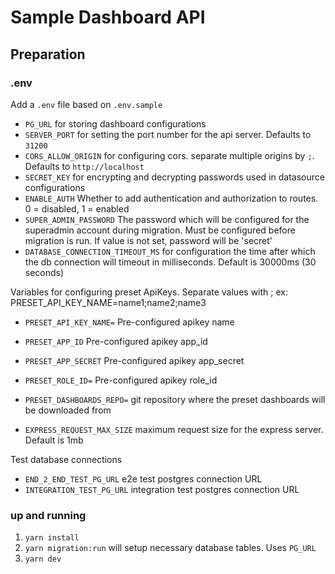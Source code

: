 # Sample Dashboard API

## Preparation

### .env

Add a `.env` file based on `.env.sample`

- `PG_URL` for storing dashboard configurations
- `SERVER_PORT` for setting the port number for the api server. Defaults to `31200`
- `CORS_ALLOW_ORIGIN` for configuring cors. separate multiple origins by `;`. Defaults to `http://localhost`
- `SECRET_KEY` for encrypting and decrypting passwords used in datasource configurations
- `ENABLE_AUTH` Whether to add authentication and authorization to routes. 0 = disabled, 1 = enabled
- `SUPER_ADMIN_PASSWORD` The password which will be configured for the superadmin account during migration. Must be configured before migration is run. If value is not set, password will be 'secret'
- `DATABASE_CONNECTION_TIMEOUT_MS` for configuration the time after which the db connection will timeout in milliseconds. Default is 30000ms (30 seconds)

Variables for configuring preset ApiKeys. Separate values with ; ex: PRESET_API_KEY_NAME=name1;name2;name3

- `PRESET_API_KEY_NAME=` Pre-configured apikey name
- `PRESET_APP_ID` Pre-configured apikey app_id
- `PRESET_APP_SECRET` Pre-configured apikey app_secret
- `PRESET_ROLE_ID=` Pre-configured apikey role_id

- `PRESET_DASHBOARDS_REPO=` git repository where the preset dashboards will be downloaded from

- `EXPRESS_REQUEST_MAX_SIZE` maximum request size for the express server. Default is 1mb

Test database connections

- `END_2_END_TEST_PG_URL` e2e test postgres connection URL
- `INTEGRATION_TEST_PG_URL` integration test postgres connection URL

### up and running

1. `yarn install`
2. `yarn migration:run` will setup necessary database tables. Uses `PG_URL`
3. `yarn dev`

